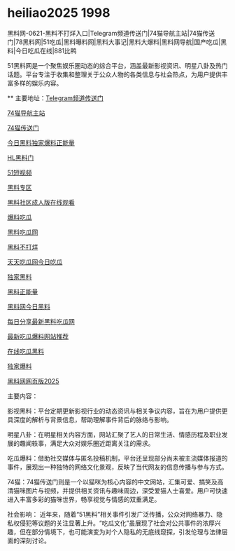 # heiliao2025 1998
黑料网-0621-黑料不打烊入口|Telegram频道传送门|74猫导航主站|74猫传送门|78黑料网|51吃瓜|黑料曝料网|黑料大事记|黑料大爆料|黑料网导航|国产吃瓜|黑料|今日吃瓜在线|881比鸭

51黑料网是一个聚焦娱乐圈动态的综合平台，涵盖最新影视资讯、明星八卦及热门话题。平台专注于收集和整理关于公众人物的各类信息与社会热点，为用户提供丰富多样的娱乐内容。

** 主要地址：<a href="https://74mao.com/">Telegram频道传送门</a>

<a href="https://74mao.com/">74猫导航主站</a>

<a href="https://74mao.com/">74猫传送门</a>

<a href="https://hl170.pages.dev/">今日黑料独家爆料正能量</a>

<a href="https://cg1-39.pages.dev/">HL黑料门</a>

<a href="https://pc2-25.pages.dev/">51短视频</a>

<a href="https://pc10-24.pages.dev/">黑料专区</a>

<a href="https://hl164.pages.dev/">黑料社区成人版在线观看</a>

<a href="https://hl152.pages.dev/">爆料吃瓜</a>

<a href="https://hl165.pages.dev/">黑料吃瓜网</a>

<a href="https://hl153.pages.dev/">黑料不打烊</a>

<a href="https://hl170.pages.dev/">天天吃瓜网今日吃瓜</a>

<a href="https://hl154.pages.dev/">独家黑料</a>

<a href="https://hl132.pages.dev/">黑料正能量</a>

<a href="https://hl172.pages.dev/">黑料网今日黑料</a>

<a href="https://hl161.pages.dev/">每日分享最新黑料吃瓜网</a>

<a href="https://hl147.pages.dev/">最新吃瓜爆料网站推荐</a>

<a href="https://hl116.pages.dev/">在线吃瓜黑料</a>

<a href="https://hl159.pages.dev/">独家爆料</a>

<a href="https://hl160.pages.dev/">黑料网网页版2025</a>

主要内容：

影视黑料：平台定期更新影视行业的动态资讯与相关争议内容，旨在为用户提供更具深度的解析与背景信息，帮助理解事件背后的脉络与影响。

明星八卦：在明星相关内容方面，网站汇聚了艺人的日常生活、情感历程及职业发展的趣闻轶事，满足大众对娱乐圈近距离关注的需求。

吃瓜爆料：借助社交媒体与匿名投稿机制，平台还呈现部分尚未被主流媒体报道的事件，展现出一种独特的网络文化景观，反映了当代网友的信息传播与参与方式。

74猫：74猫传送门则是一个以猫咪为核心内容的中文网站，汇集可爱、搞笑及高清猫咪图片与视频，并提供相关资讯与趣味周边，深受爱猫人士喜爱。用户可快速进入丰富多彩的猫咪世界，畅享视觉与情感的双重满足。

社会影响：
近年来，随着“51黑料”相关事件引发广泛传播，公众对网络暴力、隐私权侵犯等议题的关注显著上升。“吃瓜文化”虽展现了社会对公共事件的浓厚兴趣，但在部分情境下，也可能演变为对个人隐私的无底线窥探，引发伦理与法律层面的深刻讨论。
